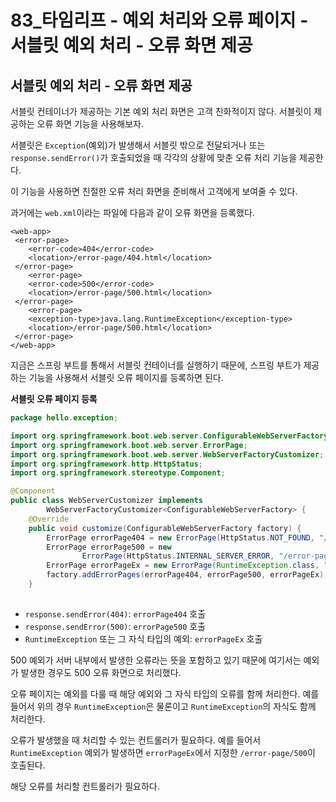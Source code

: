 # 83_타임리프 - 예외 처리와 오류 페이지 - 서블릿 예외 처리 - 오류 화면 제공

##  서블릿 예외 처리 - 오류 화면 제공

서블릿 컨테이너가 제공하는 기본 예외 처리 화면은 고객 친화적이지 않다. 서블릿이 제공하는 오류 화면 기능을 사용해보자.



서블릿은 `Exception`(예외)가 발생해서 서블릿 밖으로 전달되거나 또는 `response.sendError()`가 호출되었을 때 각각의 상황에 맞춘 오류 처리 기능을 제공한다.

이 기능을 사용하면 친절한 오류 처리 화면을 준비해서 고객에게 보여줄 수 있다.



과거에는 `web.xml`이라는 파일에 다음과 같이 오류 화면을 등록했다.

```
<web-app>
 <error-page>
 	<error-code>404</error-code>
 	<location>/error-page/404.html</location>
 </error-page>
 	<error-page>
 	<error-code>500</error-code>
 	<location>/error-page/500.html</location>
 </error-page>
 	<error-page>
 	<exception-type>java.lang.RuntimeException</exception-type>
 	<location>/error-page/500.html</location>
 </error-page>
</web-app>

```

지금은 스프링 부트를 통해서 서블릿 컨테이너를 실행하기 때문에, 스프링 부트가 제공하는 기능을 사용해서 서블릿 오류 페이지를 등록하면 된다.



**서블릿 오류 페이지 등록**

```java
package hello.exception;

import org.springframework.boot.web.server.ConfigurableWebServerFactory;
import org.springframework.boot.web.server.ErrorPage;
import org.springframework.boot.web.server.WebServerFactoryCustomizer;
import org.springframework.http.HttpStatus;
import org.springframework.stereotype.Component;

@Component
public class WebServerCustomizer implements
        WebServerFactoryCustomizer<ConfigurableWebServerFactory> {
    @Override
    public void customize(ConfigurableWebServerFactory factory) {
        ErrorPage errorPage404 = new ErrorPage(HttpStatus.NOT_FOUND, "/error-page/404");
        ErrorPage errorPage500 = new
                ErrorPage(HttpStatus.INTERNAL_SERVER_ERROR, "/error-page/500");
        ErrorPage errorPageEx = new ErrorPage(RuntimeException.class, "/error-page/500");
        factory.addErrorPages(errorPage404, errorPage500, errorPageEx);
    }
  
```

* `response.sendError(404)`: `errorPage404` 호출
* `response.sendError(500)`: `errorPage500` 호출
* `RuntimeException` 또는 그 자식 타입의 예외: `errorPageEx` 호출

500 예외가 서버 내부에서 발생한 오류라는 뜻을 포함하고 있기 때문에 여기서는 예외가 발생한 경우도 500 오류 화면으로 처리했다.

오류 페이지는 예외를 다룰 때 해당 예외와 그 자식 타입의 오류를 함께 처리한다. 예를 들어서 위의 경우 `RuntimeException`은 물론이고 `RuntimeException`의 자식도 함께 처리한다.

오류가 발생했을 때 처리할 수 있는 컨트롤러가 필요하다. 예를 들어서 `RuntimeException` 예외가 발생하면 `errorPageEx`에서 지정한 `/error-page/500`이 호출된다.



해당 오류를 처리할 컨트롤러가 필요하다.

```java
```

